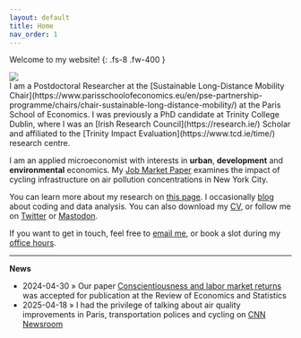 ```yaml
---
layout: default
title: Home
nav_order: 1
---
```


Welcome to my website!
{: .fs-8 .fw-400 }

<div class="responsive">
    <img src="../assets/img/PSE_v.thorne-19_elipse.png">
</div>
I am a Postdoctoral Researcher at the [Sustainable Long-Distance Mobility Chair](https://www.parisschoolofeconomics.eu/en/pse-partnership-programme/chairs/chair-sustainable-long-distance-mobility/) at the Paris School of Economics. I was previously a PhD candidate at Trinity College Dublin, where I was an [Irish Research Council](https://research.ie/) Scholar and affiliated to the [Trinity Impact Evaluation](https://www.tcd.ie/time/) research centre.

I am an applied microeconomist with interests in **urban**, **development** and **environmental** economics. My [Job Market Paper](assets/doc/thorne-jmp_cycling-cleaner_latest.pdf) examines the impact of cycling infrastructure on air pollution concentrations in New York City. 

You can learn more about my research on [this page](docs/research/research.html). I occasionally [blog](docs/blog.html) about coding and data analysis. You can also download my [CV](/assets/doc/thorne_cv.pdf), or follow me on [Twitter](https://twitter.com/vincent_thorne) or <a rel="me" href="https://econtwitter.net/@vinceth">Mastodon</a>.

If you want to get in touch, feel free to [email me](mailto:vincent[dot]thorne[at]psemail[dot]eu), or book a slot during my [office hours](https://app.reclaim.ai/m/vinceth/office-hours).

---

**News**

- <span class="mono-grey">2024-04-30</span> » Our paper [Conscientiousness and labor market returns](docs/research/research.html#working-papers) was accepted for publication at the Review of Economics and Statistics
- <span class="mono-grey">2025-04-18</span> » I had the privilege of talking about air quality improvements in Paris, transportation polices and cycling on [CNN Newsroom](https://youtu.be/1J5WoH4xZSg)
